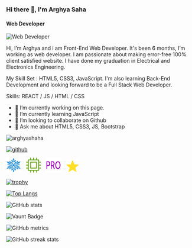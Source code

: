 ### Hi there 👋, I'm Arghya Saha
####  Web Developer
![ Web Developer](https://images.pexels.com/photos/270373/pexels-photo-270373.jpeg?auto=compress&cs=tinysrgb&w=1260&h=750&dpr=1)


Hi, I’m Arghya and i am Front-End Web Developer. It's been 6 months, I’m working as web developer.  I am passionate about making error-free 100% client satisfied website.
I have done my graduation in Electrical and Electronics Engineering.

My Skill Set : HTML5, CSS3, JavaScript.
I'm also learning Back-End Development and looking forward to be a Full Stack Web Developer.

Skills: REACT / JS / HTML / CSS

- 🔭 I’m currently working on this page. 
- 🌱 I’m currently learning JavaScript 
- 👯 I’m looking to collaborate on Github 
- 💬 Ask me about HTML5, CSS3, JS, Bootstrap 
<p align="left"> <img src="https://komarev.com/ghpvc/?username=arghyashaha&label=Profile%20views&color=0e75b6&style=flat" alt="arghyashaha" /> </p>

[<img src='https://cdn.jsdelivr.net/npm/simple-icons@3.0.1/icons/github.svg' alt='github' height='40'>](https://github.com/arghyashaha)  

<a href='https://archiveprogram.github.com/'><img src='https://raw.githubusercontent.com/acervenky/animated-github-badges/master/assets/acbadge.gif' width='40' height='40'></a> <a href='https://docs.github.com/en/developers'><img src='https://raw.githubusercontent.com/acervenky/animated-github-badges/master/assets/devbadge.gif' width='40' height='40'></a> <a href='https://github.com/pricing'><img src='https://raw.githubusercontent.com/acervenky/animated-github-badges/master/assets/pro.gif' width='40' height='40'></a> <a href='https://stars.github.com/'><img src='https://raw.githubusercontent.com/acervenky/animated-github-badges/master/assets/starbadge.gif' width='35' height='35'></a> 

[![trophy](https://github-profile-trophy.vercel.app/?username=arghyashaha)](https://github.com/ryo-ma/github-profile-trophy)

[![Top Langs](https://github-readme-stats.vercel.app/api/top-langs/?username=arghyashaha)](https://github.com/anuraghazra/github-readme-stats)

![GitHub stats](https://github-readme-stats.vercel.app/api?username=arghyashaha&show_icons=true&count_private=true)  

![Vaunt Badge](https://api.vaunt.dev/v1/github/entities/arghyashaha/contributions?format=svg&private=true)  

![GitHub metrics](https://metrics.lecoq.io/arghyashaha)  

![GitHub streak stats](https://streak-stats.demolab.com/?user=arghyashaha)  

